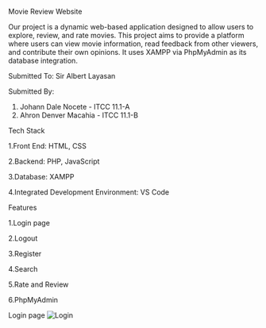 Movie Review Website

Our project is a dynamic web-based application designed to allow users to explore, review, and rate movies. This project aims to provide a platform where users can view movie information, read feedback from other viewers, and contribute their own opinions. It uses XAMPP via PhpMyAdmin as its database integration.


Submitted To:
Sir Albert Layasan


Submitted By:
1. Johann Dale Nocete - ITCC 11.1-A
2. Ahron Denver Macahia - ITCC 11.1-B 



Tech Stack

1.Front End: HTML, CSS

2.Backend: PHP, JavaScript

3.Database: XAMPP

4.Integrated Development Environment: VS Code



Features

1.Login page

2.Logout

3.Register

4.Search

5.Rate and Review

6.PhpMyAdmin


Login page
![Login](https://github.com/user-attachments/assets/736f62c4-4c17-416a-973f-84001c242f25)





